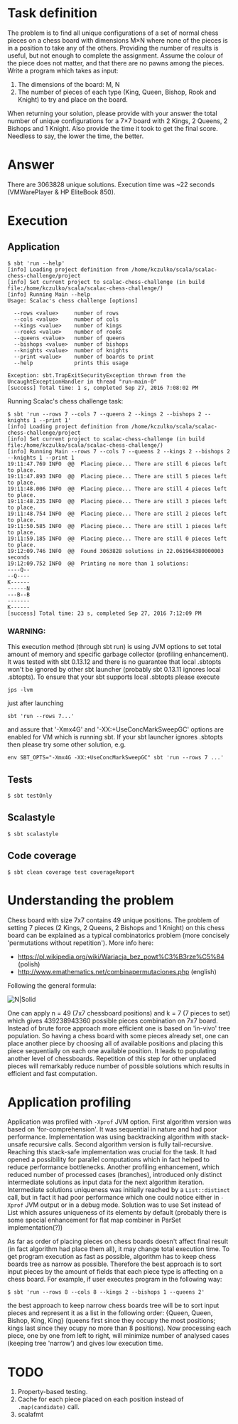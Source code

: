 # Task definition
The problem is to find all unique configurations of a set of normal chess pieces on a chess board with dimensions M×N where none of the   pieces is in a position to take any of the others. Providing the number of results is useful, but not enough to complete the assignment.   Assume the colour of the piece does not matter, and that there are no pawns among the pieces. 
Write a program which takes as input:

1. The dimensions of the board: M, N
2. The number of pieces of each type (King, Queen, Bishop, Rook and Knight) to try and place on the board. 

When returning your solution, please provide with your answer the total number of unique configurations for a 7×7 board with 2 Kings, 2 Queens, 2 Bishops and 1 Knight. Also provide the time it took to get the final score. Needless to say, the lower the time, the better.

# Answer
There are 3063828 unique solutions. Execution time was ~22 seconds (VMWarePlayer & HP EliteBook 850).

# Execution

## Application

```
$ sbt 'run --help'
[info] Loading project definition from /home/kczulko/scala/scalac-chess-challenge/project
[info] Set current project to scalac-chess-challenge (in build file:/home/kczulko/scala/scalac-chess-challenge/)
[info] Running Main --help
Usage: Scalac's chess challenge [options]

  --rows <value>     number of rows
  --cols <value>     number of cols
  --kings <value>    number of kings
  --rooks <value>    number of rooks
  --queens <value>   number of queens
  --bishops <value>  number of bishops
  --knights <value>  number of knights
  --print <value>    number of boards to print
  --help             prints this usage

Exception: sbt.TrapExitSecurityException thrown from the UncaughtExceptionHandler in thread "run-main-0"
[success] Total time: 1 s, completed Sep 27, 2016 7:08:02 PM
```
Running Scalac's chess challenge task:
```
$ sbt 'run --rows 7 --cols 7 --queens 2 --kings 2 --bishops 2 --knights 1 --print 1'
[info] Loading project definition from /home/kczulko/scala/scalac-chess-challenge/project
[info] Set current project to scalac-chess-challenge (in build file:/home/kczulko/scala/scalac-chess-challenge/)
[info] Running Main --rows 7 --cols 7 --queens 2 --kings 2 --bishops 2 --knights 1 --print 1
19:11:47.769 INFO  @@  Placing piece... There are still 6 pieces left to place.
19:11:47.893 INFO  @@  Placing piece... There are still 5 pieces left to place.
19:11:48.006 INFO  @@  Placing piece... There are still 4 pieces left to place.
19:11:48.235 INFO  @@  Placing piece... There are still 3 pieces left to place.
19:11:48.754 INFO  @@  Placing piece... There are still 2 pieces left to place.
19:11:50.585 INFO  @@  Placing piece... There are still 1 pieces left to place.
19:11:59.185 INFO  @@  Placing piece... There are still 0 pieces left to place.
19:12:09.746 INFO  @@  Found 3063828 solutions in 22.061964380000003 seconds
19:12:09.752 INFO  @@  Printing no more than 1 solutions: 
----Q--
--Q----
K------
------N
---B--B
-------
K------
[success] Total time: 23 s, completed Sep 27, 2016 7:12:09 PM
```

### WARNING: 
This execution method (through sbt run) is using JVM options to set total amount of memory and specific garbage collector (profiling enhancement). It was tested with sbt 0.13.12 and there is no guarantee that local .sbtopts won't be ignored by other sbt launcher (probably sbt 0.13.11 ignores local .sbtopts). To ensure that your sbt supports local .sbtopts please execute 
```
jps -lvm
```
just after launching 
```
sbt 'run --rows 7...'
```
and assure that '-Xmx4G' and '-XX:+UseConcMarkSweepGC' options are enabled for VM which is running sbt. If your sbt launcher ignores .sbtopts then please try some other solution, e.g.
```
env SBT_OPTS="-Xmx4G -XX:+UseConcMarkSweepGC" sbt 'run --rows 7 ...'
```

## Tests

```
$ sbt testOnly
```

## Scalastyle

```
$ sbt scalastyle
```

## Code coverage

```
$ sbt clean coverage test coverageReport
```

# Understanding the problem
Chess board with size 7x7 contains 49 unique positions. The problem of setting 7 pieces (2 Kings, 2 Queens, 2 Bishops and 1 Knight) on this chess board can be explained as a typical combinatorics problem (more concisely 'permutations without repetition'). More info here:

* https://pl.wikipedia.org/wiki/Wariacja_bez_powt%C3%B3rze%C5%84 (polish)
* http://www.emathematics.net/combinapermutaciones.php (english)

Following the general formula:

![N|Solid](https://wikimedia.org/api/rest_v1/media/math/render/svg/515c1d989702311cb96007667c5a44104323a6ef)

One can apply n = 49 (7x7 chessboard positions) and k = 7 (7 pieces to set) which gives 439238943360 possible pieces combination on 7x7 board. Instead of brute force approach more efficient one is based on 'in-vivo' tree population. So having a chess board with some pieces already set, one can place another piece by choosing all of available positions and placing this piece sequentially on each one available position. It leads to populating another level of chessboards. Repetition of this step for other unplaced pieces will remarkably reduce number of possible solutions which results in efficient and fast computation.

# Application profiling

Application was profiled with `-Xprof` JVM option. First algorithm version was based on 'for-comprehension'. It was sequential in nature and had poor performance. Implementation was using backtracking algorithm with stack-unsafe recursive calls. Second algorithm version is fully tail-recursive. Reaching this stack-safe implementation was crucial for the task. It had opened a possibility for parallel computations which in fact helped to reduce performance bottlenecks. Another profiling enhancement, which reduced number of processed cases (branches), introduced only distinct intermediate solutions as input data for the next algorithm iteration. Intermediate solutions uniqueness was initially reached by a `List::distinct` call, but in fact it had poor performance which one could notice either in `-Xprof` JVM output or in a debug mode. Solution was to use Set instead of List which assures uniqueness of its elements by default (probably there is some special enhancement for flat map combiner in ParSet implementation(?))

As far as order of placing pieces on chess boards doesn't affect final result (in fact algorithm had place them all), it may change total execution time. To get program execution as fast as possible, algorithm has to keep chess boards tree as narrow as possible. Therefore the best approach is to sort input pieces by the amount of fields that each piece type is affecting on a chess board. For example, if user executes program in the following way:

```
$ sbt 'run --rows 8 --cols 8 --kings 2 --bishops 1 --queens 2'
```

the best approach to keep narrow chess boards tree will be to sort input pieces and represent it as a list in the following order: {Queen, Queen, Bishop, King, King} (queens first since they occupy the most positions; kings last since they ocupy no more than 8 positions). Now processing each piece, one by one from left to right, will minimize number of analysed cases (keeping tree 'narrow') and gives low execution time.

# TODO
1. Property-based testing.
2. Cache for each piece placed on each position instead of `.map(candidate)` call.
3. scalafmt
